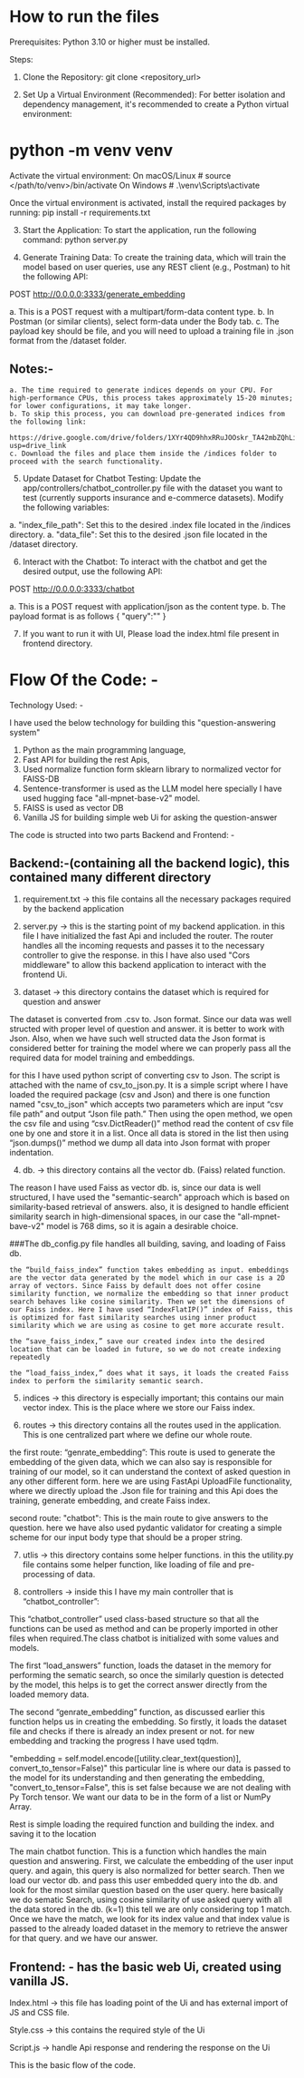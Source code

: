 # How to run the files

Prerequisites:
  Python 3.10 or higher must be installed.

Steps:

1. Clone the Repository:
  git clone <repository_url>

2. Set Up a Virtual Environment (Recommended): For better isolation and dependency management, it's recommended to create a Python virtual environment:

  # python -m venv venv

  Activate the virtual environment:
  On macOS/Linux
    # source </path/to/venv>/bin/activate
  On Windows
    # .\venv\Scripts\activate

  Once the virtual environment is activated, install the required packages by running:
  pip install -r requirements.txt

3. Start the Application: To start the application, run the following command:
  python server.py

4. Generate Training Data: To create the training data, which will train the model based on user queries, use any REST client (e.g., Postman) to hit the following API:

  POST http://0.0.0.0:3333/generate_embedding

  a. This is a POST request with a multipart/form-data content type.
  b. In Postman (or similar clients), select form-data under the Body tab.
  c. The payload key should be file, and you will need to upload a training file in .json format from the /dataset folder.
  
  ## Notes:-
    a. The time required to generate indices depends on your CPU. For high-performance CPUs, this process takes approximately 15-20 minutes; for lower configurations, it may take longer.
    b. To skip this process, you can download pre-generated indices from the following link:
      https://drive.google.com/drive/folders/1XYr4QD9hhxRRuJOOskr_TA42mbZQhLiE?usp=drive_link
    c. Download the files and place them inside the /indices folder to proceed with the search functionality.

5. Update Dataset for Chatbot Testing:
  Update the app/controllers/chatbot_controller.py file with the dataset you want to test (currently supports insurance and e-commerce datasets). Modify the following variables:
  
  a. "index_file_path": Set this to the desired .index file located in the /indices directory.
  a. "data_file": Set this to the desired .json file located in the /dataset directory.

6. Interact with the Chatbot: To interact with the chatbot and get the desired output, use the following API:

  POST http://0.0.0.0:3333/chatbot

  a. This is a POST request with application/json as the content type.
  b. The payload format is as follows
    {
      "query":"<your question>"
    }

7. If you want to run it with UI, Please load the index.html file present in frontend directory.



# Flow Of the Code: - 


Technology Used: - 

I have used the below technology for building this "question-answering system" 

  1. Python as the main programming language,  
  2. Fast API for building the rest Apis,
  3. Used normalize function form sklearn library to normalized vector for FAISS-DB 
  4. Sentence-transformer is used as the LLM model here specially I have used hugging face "all-mpnet-base-v2" model. 
  5. FAISS is used as vector DB 
  6. Vanilla JS for building simple web Ui for asking the question-answer 

 

The code is structed into two parts Backend and Frontend: - 

  
## Backend:-(containing all the backend logic), this contained many different directory 

1. requirement.txt -> this file contains all the necessary packages required by the backend application 

2. server.py -> this is the starting point of my backend application. in this file I have initialized the fast Api and included the router. The router handles all the incoming requests and passes it to the necessary controller to give the response. in this I have also used "Cors middleware" to allow this backend application to interact with the frontend Ui. 

3. dataset -> this directory contains the dataset which is required for question and answer 

  The dataset is converted from .csv to. Json format. Since our data was well structed with proper level of question and answer. it is better to work with Json. Also, when we have such well structed data the Json format is considered better for training the model where we can properly pass all the required data for model training and embeddings. 

  for this I have used python script of converting csv to Json. The script is attached with the name of csv_to_json.py. It is a simple script where I have loaded the required package (csv and Json) and there is one function named "csv_to_json" which accepts two parameters which are input “csv file path” and output “Json file path.” Then using the open method, we open the csv file and using “csv.DictReader()” method read the content of csv file one by one and store it in a list. Once all data is stored in the list then using “json.dumps()” method we dump all data into Json format with proper indentation. 


4. db. -> this directory contains all the vector db. (Faiss) related function. 

  The reason I have used Faiss as vector db. is, since our data is well structured, I have used the "semantic-search" approach which is based on similarity-based retrieval of answers.
  also, it is designed to handle efficient similarity search in high-dimensional spaces, in our case the "all-mpnet-bave-v2" model is 768 dims, so it is again a desirable choice. 

  ###The db_config.py file handles all building, saving, and loading of Faiss db. 

    the “build_faiss_index” function takes embedding as input. embeddings are the vector data generated by the model which in our case is a 2D array of vectors. Since Faiss by default does not offer cosine similarity function, we normalize the embedding so that inner product search behaves like cosine similarity. Then we set the dimensions of our Faiss index. Here I have used “IndexFlatIP()” index of Faiss, this is optimized for fast similarity searches using inner product similarity which we are using as cosine to get more accurate result. 

    the “save_faiss_index,” save our created index into the desired location that can be loaded in future, so we do not create indexing repeatedly

    the “load_faiss_index,” does what it says, it loads the created Faiss index to perform the similarity semantic search. 


5. indices -> this directory is especially important; this contains our main vector index. This is the place where we store our Faiss index. 


6. routes -> this directory contains all the routes used in the application. This is one centralized part where we define our whole route.  

  the first route: “genrate_embedding”:
  This route is used to generate the embedding of the given data, which we can also say is responsible for training of our model, so it can understand the context of asked question in any other different form. here we are using FastApi UploadFile functionality, where we directly upload the .Json file for training and this Api does the training, generate embedding, and create Faiss index. 

  second route: "chatbot":
  This is the main route to give answers to the question. here we have also used pydantic validator for creating a simple scheme for our input body type that should be a proper string. 


7. utlis -> this directory contains some helper functions. in this the utility.py file contains some helper function, like loading of file and pre-processing of data. 


8. controllers -> inside this I have my main controller that is “chatbot_controller”: 

  This “chatbot_controller” used class-based structure so that all the functions can be used as method and can be properly imported in other files when required.The class chatbot is initialized with some values and models. 

  The first “load_answers” function, loads the dataset in the memory for performing the sematic search, so once the similarly question is detected by the model, this helps is to get the correct answer directly from the loaded memory data. 

  The second “genrate_embedding” function, as discussed earlier this function helps us in creating the embedding. So firstly, it loads the dataset file and checks if there is already an index present or not. for new embedding and tracking the progress I have used  tqdm.

  "embedding = self.model.encode([utility.clear_text(question)], convert_to_tensor=False)" this particular line is where our data is passed to the model for its understanding and then generating the embedding, "convert_to_tensor=False", this is set false because we are not dealing with Py Torch tensor. We want our data to be in the form of a list or NumPy Array.  

  Rest is simple loading the required function and building the index. and saving it to the location 

  The main chatbot function. This is a function which handles the main question and answering. First, we calculate the embedding of the user input query. and again, this query is also normalized for better search. Then we load our vector db. and pass this user embedded query into the db. and look for the most similar question based on the user query. here basically we do sematic Search, using cosine similarity of use asked query with all the data stored in the db. (k=1) this tell we are only considering top 1 match. Once we have the match, we look for its index value and that index value is passed to the already loaded dataset in the memory to retrieve the answer for that query. and we have our answer. 


## Frontend: - has the basic web Ui, created using vanilla JS.  

  Index.html -> this file has loading point of the Ui and has external import of JS and CSS file. 

  Style.css -> this contains the required style of the Ui 

  Script.js -> handle Api response and rendering the response on the Ui 


This is the basic flow of the code. 